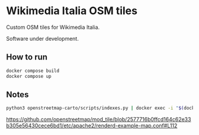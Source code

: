 # Wikimedia Italia OSM tiles

Custom OSM tiles for Wikimedia Italia.

Software under development.

## How to run

```bash
docker compose build
docker compose up
```

## Notes

```bash
python3 openstreetmap-carto/scripts/indexes.py | docker exec -i "$(docker container ls -qf name=wikimedia-italia-tiles-postgres-1)" psql # is it needed?
```

https://github.com/openstreetmap/mod_tile/blob/2577716b0ffcd164c62e33b305e56430cece6bd1/etc/apache2/renderd-example-map.conf#L112
